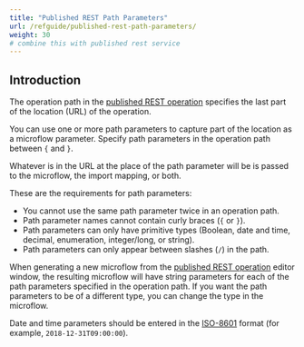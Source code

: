 ```yaml
---
title: "Published REST Path Parameters"
url: /refguide/published-rest-path-parameters/
weight: 30
# combine this with published rest service
---
```


## Introduction

The operation path in the [published REST operation](/refguide/published-rest-operation/) specifies the last part of the location (URL) of the operation. 

You can use one or more path parameters to capture part of the location as a microflow parameter. Specify path parameters in the operation path between `{` and `}`. 

Whatever is in the URL at the place of the path parameter will be is passed to the microflow, the import mapping, or both.

These are the requirements for path parameters:

* You cannot use the same path parameter twice in an operation path.
* Path parameter names cannot contain curly braces (`{` or `}`).
* Path parameters can only have primitive types (Boolean, date and time, decimal, enumeration, integer/long, or string).
* Path parameters can only appear between slashes (`/`) in the path.

When generating a new microflow from the [published REST operation](/refguide/published-rest-operation/) editor window, the resulting microflow will have string parameters for each of the path parameters specified in the operation path. If you want the path parameters to be of a different type, you can change the type in the microflow.

Date and time parameters should be entered in the [ISO-8601](https://www.w3schools.com/xml/schema_dtypes_date.asp) format (for example, `2018-12-31T09:00:00`).
